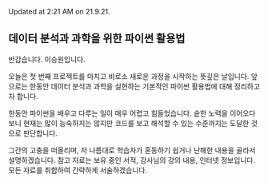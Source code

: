 Updated at 2:21 AM on 21.9.21.

## 데이터 분석과 과학을 위한 파이썬 활용법

반갑습니다. 이승원입니다.

오늘은 첫 번째 프로젝트를 마치고 비로소 새로운 과정을 시작하는 뜻깊은 날입니다. 앞으로는 한동안 데이터 분석과 과학을 실현하는 기본적인 파이썬 활용법에 대해 정리하고자 합니다.

한동안 파이썬을 배우고 다루는 일이 매우 어렵고 힘들었습니다. 숱한 노력을 이어오다 보니 현재는 많이 능숙하지는 않지만 코드를 보고 해석할 수 있는 수준까지는 도달한 것으로 판단합니다.

그간의 고충을 떠올리며, 저 나름대로 학습자가 혼동하기 쉽거나 난해한 내용을 골라서 설명하겠습니다. 참고 자료는 보유 중인 서적, 강사님의 강의 내용, 인터넷 정보입니다. 모든 자료를 취합하여 간략하게 서술하겠습니다. 
